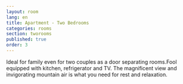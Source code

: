 ```yaml
---
layout: room
lang: en
title: Apartment - Two Bedrooms  
categories: rooms
section: tworooms
published: true
order: 3
---
```


Ideal for family even for two couples as a door separating rooms.Fool equipped with kitchen, refrigerator and TV. The magnificent view and invigorating mountain air is what you need for rest and relaxation.